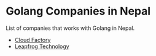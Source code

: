 # Golang Companies in Nepal

List of companies that works with Golang in Nepal.

- [Cloud Factory](https://www.cloudfactory.com/)
- [Leapfrog Technology](https://www.lftechnology.com/)